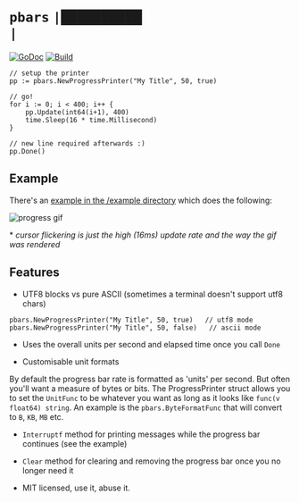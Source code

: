 # `pbars` `|██████████▏                 |`

[![GoDoc](https://godoc.org/github.com/AstromechZA/pbars?status.svg)](https://godoc.org/github.com/AstromechZA/pbars)
[![Build](https://travis-ci.org/AstromechZA/pbars.svg?branch=master)](https://travis-ci.org/AstromechZA/pbars/)

```golang
// setup the printer
pp := pbars.NewProgressPrinter("My Title", 50, true)

// go!
for i := 0; i < 400; i++ {
    pp.Update(int64(i+1), 400)
    time.Sleep(16 * time.Millisecond)
}

// new line required afterwards :)
pp.Done()
```

## Example

There's an [example in the /example directory](example/main.go) which does the following:

![progress gif](http://i.imgur.com/v0G2JuG.gif?raw=true)

\* *cursor flickering is just the high (16ms) update rate and the way the gif was rendered*

## Features

- UTF8 blocks vs pure ASCII (sometimes a terminal doesn't support utf8 chars)

```golang
pbars.NewProgressPrinter("My Title", 50, true)   // utf8 mode
pbars.NewProgressPrinter("My Title", 50, false)   // ascii mode
```

- Uses the overall units per second and elapsed time once you call `Done`

- Customisable unit formats

By default the progress bar rate is formatted as 'units' per second. But often you'll want a measure of bytes or bits.
The ProgressPrinter struct allows you to set the `UnitFunc` to be whatever you want as long as it looks like
`func(v float64) string`. An example is the `pbars.ByteFormatFunc` that will convert to `B`, `KB`, `MB` etc.

- `Interruptf` method for printing messages while the progress bar continues (see the example)

- `Clear` method for clearing and removing the progress bar once you no longer need it

- MIT licensed, use it, abuse it.

